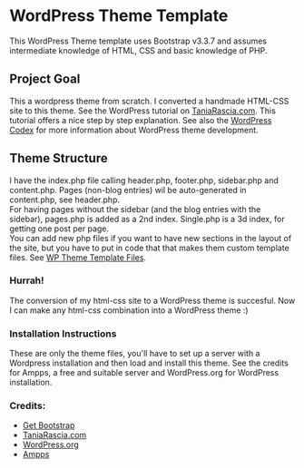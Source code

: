 # WordPress Theme Template

This WordPress Theme template uses Bootstrap v3.3.7 and assumes intermediate knowledge of HTML, CSS and basic knowledge of PHP.

## Project Goal
This a wordpress theme from scratch. I converted a handmade HTML-CSS site to this theme. See the WordPress tutorial on [TaniaRascia.com](https://www.taniarascia.com/developing-a-wordpress-theme-from-scratch/). This tutorial offers a nice step by step explanation.
See also the [WordPress Codex](https://codex.wordpress.org/) for more information about WordPress theme development.

## Theme Structure
I have the index.php file calling header.php, footer.php, sidebar.php and content.php. Pages (non-blog entries) wil be auto-generated in content.php, see header.php.<br>
For having pages without the sidebar (and the blog entries with the sidebar), pages.php is added as a 2nd index. Single.php is a 3d index, for getting one post per page.<br>
You can add new php files if you want to have new sections in the layout of the site, but you have to put in code that that makes them custom template files. See [WP Theme Template Files]( https://codex.wordpress.org/Theme_Development#Template_Files_List).

### Hurrah!
The conversion of my html-css site to a WordPress theme is succesful. Now I can make any html-css combination into a WordPress theme :)

### Installation Instructions
These are only the theme files, you'll have to set up a server with a Wordpress installation and then load and install this theme. See the credits for Ampps, a free and suitable server and WordPress.org for WordPress installation.

### Credits:
- [Get Bootstrap](http://getbootstrap.com)
- [TaniaRascia.com](https://www.taniarascia.com)
- [WordPress.org](http://www.wordpress.org)
- [Ampps](http://www.ampps.com/)